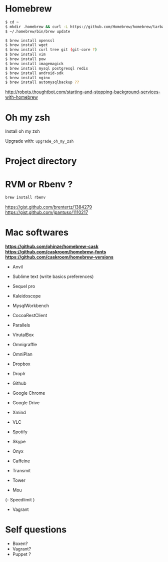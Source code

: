 # Homebrew

```bash
$ cd ~
$ mkdir .homebrew && curl -L https://github.com/Homebrew/homebrew/tarball/master | tar xz --strip 1 -C .homebrew
$ ~/.homebrew/bin/brew update

$ brew install openssl
$ brew install wget
$ brew install curl tree git (git-core ?)
$ brew install vim
$ brew install pow
$ brew install imagemagick
$ brew install mysql postgresql redis
$ brew install android-sdk
$ brew install nginx
$ brew install automysqlbackup ??
```

http://robots.thoughtbot.com/starting-and-stopping-background-services-with-homebrew

# Oh my zsh

Install oh my zsh

Upgrade with: `upgrade_oh_my_zsh`

# Project directory

# RVM or Rbenv ?

```bash
brew install rbenv
```
https://gist.github.com/brentertz/1384279
https://gist.github.com/jpantuso/1110217

# Mac softwares

**https://github.com/phinze/homebrew-cask**
**https://github.com/caskroom/homebrew-fonts**
**https://github.com/caskroom/homebrew-versions**

- Anvil
- Sublime text (write basics preferences)
- Sequel pro
- Kaleidoscope
- MysqlWorkbench
- CocoaRestClient

- Parallels
- VirutalBox
- Omnigraffle
- OmniPlan

- Dropbox
- Droplr
- Github
- Google Chrome
- Google Drive

- Xmind
- VLC
- Spotify
- Skype
- Onyx
- Caffeine
- Transmit
- Tower
- Mou

(- Speedlimit )

- Vagrant

# Self questions

- Boxen?
- Vagrant?
- Puppet ?
